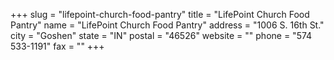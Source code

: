 +++
slug = "lifepoint-church-food-pantry"
title = "LifePoint Church Food Pantry"
name = "LifePoint Church Food Pantry"
address = "1006 S. 16th St."
city = "Goshen"
state = "IN"
postal = "46526"
website = ""
phone = "574 533-1191"
fax = ""
+++
